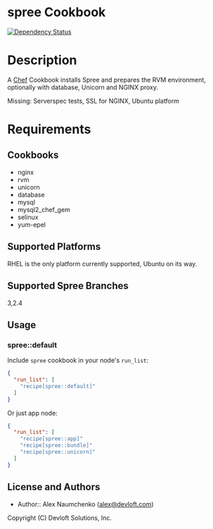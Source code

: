 # spree Cookbook

[![Dependency Status](https://gemnasium.com/devloft/spree.svg)](https://gemnasium.com/devloft/spree)

Description
===========
A [Chef](http://getchef.com/) Cookbook installs Spree and prepares the RVM environment, optionally with database, Unicorn and NGINX proxy.

Missing: Serverspec tests, SSL for NGINX, Ubuntu platform

Requirements
===========

Cookbooks
---------
* nginx
* rvm
* unicorn
* database
* mysql
* mysql2_chef_gem
* selinux
* yum-epel

## Supported Platforms

RHEL is the only platform currently supported, Ubuntu on its way.

## Supported Spree Branches

3,2.4

## Usage

### spree::default

Include `spree` cookbook in your node's `run_list`:

```json
{
  "run_list": [
    "recipe[spree::default]"
  ]
}
```

Or just app node:

```json
{
  "run_list": [
    "recipe[spree::app]"
    "recipe[spree::bundle]"
    "recipe[spree::unicorn]"
  ]
}
```
## License and Authors

 - Author:: Alex Naumchenko (<alex@devloft.com>)

Copyright (C) Devloft Solutions, Inc.
